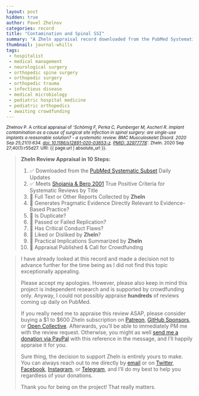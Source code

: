 ```yaml
---
layout: post
hidden: true
author: Pavel Zhelnov
categories: record
title: "Contamination and Spinal SSI"
summary: "A Zheln appraisal record downloaded from the PubMed Systematic Subset daily updates."
thumbnail: journal-whills
tags:
 - hospitalist
 - medical management
 - neurological surgery
 - orthopedic spine surgery
 - orthopedic surgery
 - orthopedic trauma
 - infectious disease
 - medical microbiology
 - pediatric hospital medicine
 - pediatric orthopedics
 - awaiting crowdfunding
---
```


<small id="citation">Zhelnov P. A critical appraisal of _‘Schömig F, Perka C, Pumberger M, Ascherl R. Implant contamination as a cause of surgical site infection in spinal surgery: are single-use implants a reasonable solution? - a systematic review. BMC Musculoskelet Disord. 2020 Sep 25;21(1):634. [doi: 10.1186/s12891-020-03653-z](https://doi.org/10.1186/s12891-020-03653-z). [PMID: 32977778](https://pubmed.gov/32977778)’._ Zheln. 2020 Sep 27;40(1):r55d27. URI: {{ page.url | absolute_url }}.</small>

> **Zheln Review Appraisal in 10 Steps:**
>
> 1. ✅ Downloaded from the [PubMed Systematic Subset](https://github.com/p1m-ortho/qs-global-ortho-search-queries/blob/global-sr-query/README.md) Daily Updates
> 2. ✅ Meets [Shojania & Bero 2001](https://www.researchgate.net/publication/11820967_Taking_Advantage_of_the_Explosion_of_Systematic_Reviews_An_Efficient_MEDLINE_Search_Strategy) True Positive Criteria for Systematic Reviews by Title
> 3. 🔄 Full Text or Other Reports Collected by **Zheln**
> 4. 🔄 Generates Pragmatic Evidence Directly Relevant to Evidence-Based Practice?
> 5. 🔄 Is Duplicate?
> 6. 🔄 Passed or Failed Replication?
> 7. 🔄 Has Critical Conduct Flaws?
> 8. 🔄 Liked or Disliked by **Zheln**?
> 9. 🔄 Practical Implications Summarized by **Zheln**
> 10. 🔄 Appraisal Published & Call for Crowdfunding

> I have already looked at this record and made a decision not to advance further for the time being as I did not find this topic exceptionally appealing.
>
> Please accept my apologies. However, please also keep in mind this project is independent research and is supported by crowdfunding only. Anyway, I could not possibly appraise **hundreds** of reviews coming up daily on PubMed.
> 
> If you really need me to appraise this review ASAP, please consider buying a $1 to $600 Zheln subscription on [Patreon](https://patreon.com/zheln), [GitHub Sponsors](https://github.com/sponsors/drzhelnov), or [Open Collective](https://opencollective.com/zheln). Afterwards, you’ll be able to immediately PM me with the review request. Otherwise, you might as well [send me a donation via PayPal](https://paypal.me/pjelnov) with this reference in the message, and I’ll happily appraise it for you.
> 
> Sure thing, the decision to support Zheln is entirely yours to make. You can always reach out to me directly by [email](mailto:pavel@zheln.com) or on [Twitter](https://twitter.com/drzhelnov), [Facebook](https://facebook.com/drzhelnov), [Instagram](https://instagram.com/igzheln), or [Telegram](https://t.me/drzhelnov), and I’ll do my best to help you regardless of your donations.
> 
> Thank you for being on the project! That really matters.
